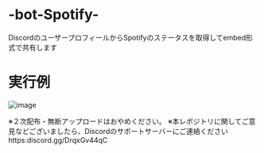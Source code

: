 # -bot-Spotify-
DiscordのユーザープロフィールからSpotifyのステータスを取得してembed形式で共有します

# 実行例
![image](https://github.com/user-attachments/assets/79faab14-dc27-46a5-ae81-d9b7b7406821)

※２次配布・無断アップロードはおやめください。
※本レポジトリに関してご意見などございましたら、Discordのサポートサーバーにご連絡ください
https:discord.gg/DrqxGv44qC
